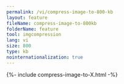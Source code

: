 ```yaml
---
permalink: /vi/compress-image-to-800-kb
layout: feature
fileName: compress-image-to-800kb
folderName: feature
tool: imgcompression
lang: vi
size: 800
type: kb
nointernationalization: true
---
```

{%- include compress-image-to-X.html -%}       
